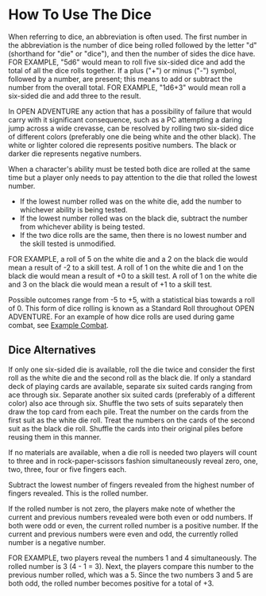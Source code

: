 # How To Use The Dice
When referring to dice, an abbreviation is often used. The first number in the abbreviation is the number of dice being rolled followed by the letter "d" (shorthand for "die" or "dice"), and then the number of sides the dice have. FOR EXAMPLE, "5d6" would mean to roll five six-sided dice and add the total of all the dice rolls together. If a plus ("+") or minus ("-") symbol, followed by a number, are present; this means to add or subtract the number from the overall total. FOR EXAMPLE, "1d6+3" would mean roll a six-sided die and add three to the result.

In OPEN ADVENTURE any action that has a possibility of failure that would carry with it significant consequence, such as a PC attempting a daring jump across a wide crevasse, can be resolved by rolling two six-sided dice of different colors (preferably one die being white and the other black). The white or lighter colored die represents positive numbers. The black or darker die represents negative numbers.

When a character's ability must be tested both dice are rolled at the same time but a player only needs to pay attention to the die that rolled the lowest number.

* If the lowest number rolled was on the white die, add the number to whichever ability is being tested.
* If the lowest number rolled was on the black die, subtract the number from whichever ability is being tested.
* If the two dice rolls are the same, then there is no lowest number and the skill tested is unmodified.

FOR EXAMPLE, a roll of 5 on the white die and a 2 on the black die would mean a result of -2 to a skill test. A roll of 1 on the white die and 1 on the black die would mean a result of +0 to a skill test. A roll of 1 on the white die and 3 on the black die would mean a result of +1 to a skill test.

Possible outcomes range from -5 to +5, with a statistical bias towards a roll of 0. This form of dice rolling is known as a Standard Roll throughout OPEN ADVENTURE. For an example of how dice rolls are used during game combat, see [Example Combat](#/reference/articles/basic/example-combat).

## Dice Alternatives

If only one six-sided die is available, roll the die twice and consider the first roll as the white die and the second roll as the black die.
If only a standard deck of playing cards are available, separate six suited cards ranging from ace through six. Separate another six suited cards (preferably of a different color) also ace through six. Shuffle the two sets of suits separately then draw the top card from each pile. Treat the number on the cards from the first suit as the white die roll. Treat the numbers on the cards of the second suit as the black die roll. Shuffle the cards into their original piles before reusing them in this manner.

If no materials are available, when a die roll is needed two players will count to three and in rock-paper-scissors fashion simultaneously reveal zero, one, two, three, four or five fingers each.

Subtract the lowest number of fingers revealed from the highest number of fingers revealed. This is the rolled number.

If the rolled number is not zero, the players make note of whether the current and previous numbers revealed were both even or odd numbers. If both were odd or even, the current rolled number is a positive number. If the current and previous numbers were even and odd, the currently rolled number is a negative number.

FOR EXAMPLE, two players reveal the numbers 1 and 4 simultaneously. The rolled number is 3 (4 - 1 = 3). Next, the players compare this number to the previous number rolled, which was a 5. Since the two numbers 3 and 5 are both odd, the rolled number becomes positive for a total of +3.